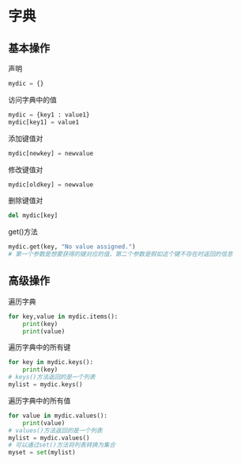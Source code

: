 # 字典

## 基本操作

声明

```python
mydic = {}
```

访问字典中的值

```python
mydic = {key1 : value1}
mydic[key1] = value1
```

添加键值对

```python
mydic[newkey] = newvalue
```

修改键值对

```python
mydic[oldkey] = newvalue
```

删除键值对

```python
del mydic[key]
```

get()方法

```python
mydic.get(key, "No value assigned.")
# 第一个参数是想要获得的键对应的值，第二个参数是假如这个键不存在时返回的信息
```

## 高级操作

遍历字典

```python
for key,value in mydic.items():
    print(key)
    print(value)
```

遍历字典中的所有键

```python
for key in mydic.keys():
	print(key)
# keys()方法返回的是一个列表
mylist = mydic.keys()
```

遍历字典中的所有值

```python
for value in mydic.values():
	print(value)
# values()方法返回的是一个列表
mylist = mydic.values()
# 可以通过set()方法将列表转换为集合
myset = set(mylist)
```

